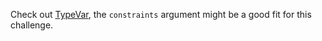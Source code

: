 Check out [TypeVar](https://docs.python.org/3/library/typing.html#typing.TypeVar), the `constraints` argument might be a good fit for this challenge.
